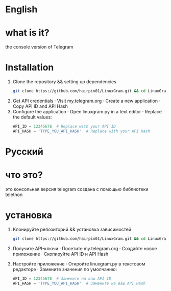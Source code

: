 # English

# what is it?
the console version of Telegram 

# Installation

1. Clone the repository && setting up dependencies 
   ```bash
   git clone https://github.com/hairpin01/LinuxGram.git && cd LinuxGram && pip install -r requirements.txt
   ```
2. Get API credentials
   · Visit my.telegram.org
   · Create a new application
   · Copy API ID and API Hash
3. Configure the application
   · Open linuxgram.py in a text editor
   · Replace the default values:
     ```python
     API_ID = 12345678  # Replace with your API ID
     API_HASH = 'TYPE_YOU_API_HASH'  # Replace with your API Hash
     ```
# Русский

# что это?
это консольная версия telegram создана с помощью библиотеки telethon
# установка

1. Клонируйте репозиторий && установка зависимостей
   ```bash
   git clone https://github.com/hairpin01/LinuxGram.git && cd LinuxGram && pip install -r requirements.txt
   ```

3. Получите API-ключи
   · Посетите my.telegram.org
   · Создайте новое приложение
   · Скопируйте API ID и API Hash
4. Настройте приложение
   · Откройте linuxgram.py в текстовом редакторе
   · Замените значения по умолчанию:
     ```python
     API_ID = 12345678  # Замените на ваш API ID
     API_HASH = 'TYPE_YOU_API_HASH'  # Замените на ваш API Hash
     ```
